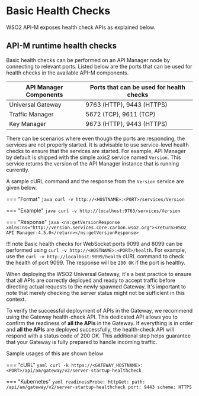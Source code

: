 # Basic Health Checks

WSO2 API-M exposes health check APIs as explained below.

## API-M runtime health checks

Basic health checks can be performed on an API Manager node by connecting to relevant ports. Listed below are the ports that can be used for health checks in the available API-M components.

| API Manager Components | Ports that can be used for health checks |
|---------------------|------------------------------------------|
| Universal Gateway             | 9763 (HTTP), 9443 (HTTPS)                |
| Traffic Manager     | 5672 (TCP), 9611 (TCP)       |
| Key Manager         | 9673 (HTTP), 9443 (HTTPS)                |

There can be scenarios where even though the ports are responding, the services are not properly started. It is advisable to use service-level health checks to ensure that the services are started. For example, API Manager by default is shipped with the simple axis2 service named `Version`. This service returns the version of the API Manager instance that is running currently.

A sample cURL command and the response from the `Version` service are given below.

=== "Format"
    ``` java
    curl -v http://<HOSTNAME>:<PORT>/services/Version
    ```

=== "Example"
    ``` java
    curl -v http://localhost:9763/services/Version
    ```

=== "Response"
    ``` java
    <ns:getVersionResponse xmlns:ns="http://version.services.core.carbon.wso2.org"><return>WSO2 API Manager-4.5.0</return></ns:getVersionResponse>
    ```

!!! note
    Basic health checks for WebSocket ports 9099 and 8099 can be performed using `curl -v http://<HOSTNAME>:<PORT>/health`. For example, use the `curl -v http://localhost:9099/health` cURL command to check the health of port 9099. The response will be `200 OK` if the port is healthy.


When deploying the WSO2 Universal Gateway, it's a best practice to ensure that all APIs are correctly deployed and ready to accept traffic before directing actual requests to the newly spawned Gateway. It's important to note that merely checking the server status might not be sufficient in this context.

To verify the successful deployment of APIs in the Gateway, we recommend using the Gateway health-check API. This dedicated API allows you to confirm the readiness of **all the APIs** in the Gateway. If everything is in order and **all the APIs** are deployed successfully, the health-check API will respond with a status code of 200 OK. This additional step helps guarantee that your  Gateway is fully prepared to handle incoming traffic.

Sample usages of this are shown below

=== "cURL"
    ``` yaml
    curl -k https://<GATEWAY_HOSTNAME>:<PORT>/api/am/gateway/v2/server-startup-healthcheck
    ```

=== "Kubernetes"
    ``` yaml
    readinessProbe:
      httpGet:
        path: /api/am/gateway/v2/server-startup-healthcheck
        port: 9443
        scheme: HTTPS
    ```
